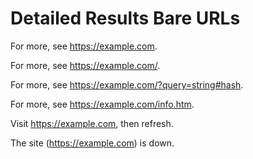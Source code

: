 # Detailed Results Bare URLs

For more, see https://example.com.

For more, see https://example.com/.

For more, see https://example.com/?query=string#hash.

For more, see https://example.com/info.htm.

Visit https://example.com, then refresh.

The site (https://example.com) is down.
